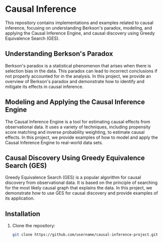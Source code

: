 # Causal Inference 

This repository contains implementations and examples related to causal inference, focusing on understanding Berkson's paradox, modeling, and applying the Causal Inference Engine, and causal discovery using Greedy Equivalence Search (GES).

## Understanding Berkson's Paradox

Berkson's paradox is a statistical phenomenon that arises when there is selection bias in the data. This paradox can lead to incorrect conclusions if not properly accounted for in the analysis. In this project, we provide an overview of Berkson's paradox and demonstrate how to identify and mitigate its effects in causal inference.

## Modeling and Applying the Causal Inference Engine

The Causal Inference Engine is a tool for estimating causal effects from observational data. It uses a variety of techniques, including propensity score matching and inverse probability weighting, to estimate causal effects. In this project, we provide examples of how to model and apply the Causal Inference Engine to real-world data sets.

## Causal Discovery Using Greedy Equivalence Search (GES)

Greedy Equivalence Search (GES) is a popular algorithm for causal discovery from observational data. It is based on the principle of searching for the most likely causal graph that explains the data. In this project, we demonstrate how to use GES for causal discovery and provide examples of its application.

## Installation

1. Clone the repository:

   ```bash
   git clone https://github.com/username/causal-inference-project.git

